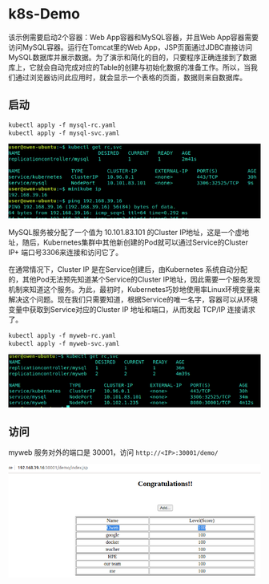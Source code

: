 # k8s-Demo

该示例需要启动2个容器：Web App容器和MySQL容器，并且Web App容器需要访问MySQL容器。运行在Tomcat里的Web App，JSP页面通过JDBC直接访问MySQL数据库并展示数据。为了演示和简化的目的，只要程序正确连接到了数据库上，它就会自动完成对应的Table的创建与初始化数据的准备工作。所以，当我们通过浏览器访问此应用时，就会显示一个表格的页面，数据则来自数据库。

## 启动

``` shell
kubectl apply -f mysql-rc.yaml
kubectl apply -f mysql-svc.yaml
```

![mysql-svc](images/mysql-svc.png)

MySQL服务被分配了一个值为 10.101.83.101 的Cluster IP地址，这是一个虚地址，随后，Kubernetes集群中其他新创建的Pod就可以通过Service的Cluster IP+ 端口号3306来连接和访问它了。

在通常情况下，Cluster IP 是在Service创建后，由Kubernetes 系统自动分配的，其他Pod无法预先知道某个Service的Cluster IP地址，因此需要一个服务发现机制来知道这个服务。为此，最初时，Kubernetes巧妙地使用率Linux环境变量来解决这个问题。现在我们只需要知道，根据Service的唯一名字，容器可以从环境变量中获取到Service对应的Cluster IP 地址和端口，从而发起 TCP/IP 连接请求了。

``` shell
kubectl apply -f myweb-rc.yaml
kubectl apply -f myweb-svc.yaml
```

![myweb-svc](images/myweb-svc.png)

## 访问

myweb 服务对外的端口是 30001，访问 `http://<IP>:30001/demo/`

![myweb](images/myweb.png)
